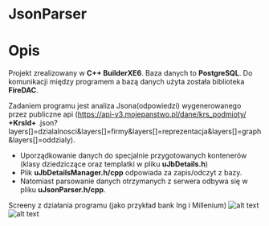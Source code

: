 # JsonParser

# Opis
Projekt zrealizowany w <b>C++ BuilderXE6</b>. Baza danych to <b>PostgreSQL</b>. Do komunikacji między programem a bazą danych użyta została biblioteka <b>FireDAC</b>.

Zadaniem programu jest analiza Jsona(odpowiedzi) wygenerowanego przez publiczne api (https://api-v3.mojepanstwo.pl/dane/krs_podmioty/  <b>+KrsId+</b> .json?layers[]=dzialalnosci&layers[]=firmy&layers[]=reprezentacja&layers[]=graph&layers[]=oddzialy). 
- Uporządkowanie danych do specjalnie przygotowanych kontenerów (klasy dziedziczące oraz templatki w pliku <b>uJbDetails.h</b>)
- Plik <b>uJbDetailsManager.h/cpp</b> odpowiada za zapis/odczyt z bazy.
- Natomiast parsowanie danych otrzymanych z serwera odbywa się w pliku <b>uJsonParser.h/cpp</b>.

Screeny z działania programu (jako przykład bank Ing i Millenium)
![alt text](https://i.ibb.co/9VsLHW2/jsonparserimg1.png)
![alt text](https://i.ibb.co/y06mZ63/jsonparserimg2.png)

